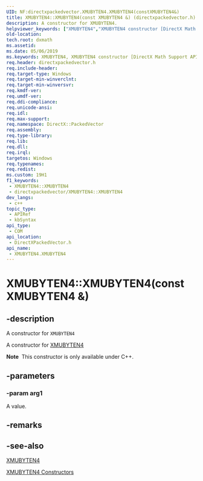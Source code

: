 ```yaml
---
UID: NF:directxpackedvector.XMUBYTEN4.XMUBYTEN4(constXMUBYTEN4&)
title: XMUBYTEN4::XMUBYTEN4(const XMUBYTEN4 &) (directxpackedvector.h)
description: A constructor for XMUBYTEN4.
helpviewer_keywords: ["XMUBYTEN4","XMUBYTEN4 constructor [DirectX Math Support APIs]","XMUBYTEN4 constructor [DirectX Math Support APIs]","XMUBYTEN4 structure","XMUBYTEN4 structure [DirectX Math Support APIs]","XMUBYTEN4 constructor","XMUBYTEN4.XMUBYTEN4","XMUBYTEN4.XMUBYTEN4()","XMUBYTEN4.XMUBYTEN4(const XMUBYTEN4 &)","XMUBYTEN4::XMUBYTEN4","XMUBYTEN4::XMUBYTEN4(const XMUBYTEN4 &)","dxmath.xmubyten4_ctor_1"]
old-location: 
tech.root: dxmath
ms.assetid: 
ms.date: 05/06/2019
ms.keywords: XMUBYTEN4, XMUBYTEN4 constructor [DirectX Math Support APIs], XMUBYTEN4 constructor [DirectX Math Support APIs],XMUBYTEN4 structure, XMUBYTEN4 structure [DirectX Math Support APIs],XMUBYTEN4 constructor, XMUBYTEN4.XMUBYTEN4, XMUBYTEN4.XMUBYTEN4(), XMUBYTEN4.XMUBYTEN4(const XMUBYTEN4 &), XMUBYTEN4::XMUBYTEN4, XMUBYTEN4::XMUBYTEN4(const XMUBYTEN4 &), dxmath.xmubyten4_ctor_1
req.header: directxpackedvector.h
req.include-header: 
req.target-type: Windows
req.target-min-winverclnt: 
req.target-min-winversvr: 
req.kmdf-ver: 
req.umdf-ver: 
req.ddi-compliance: 
req.unicode-ansi: 
req.idl: 
req.max-support: 
req.namespace: DirectX::PackedVector
req.assembly: 
req.type-library: 
req.lib: 
req.dll: 
req.irql: 
targetos: Windows
req.typenames: 
req.redist: 
ms.custom: 19H1
f1_keywords:
 - XMUBYTEN4::XMUBYTEN4
 - directxpackedvector/XMUBYTEN4::XMUBYTEN4
dev_langs:
 - c++
topic_type:
 - APIRef
 - kbSyntax
api_type:
 - COM
api_location:
 - DirectXPackedVector.h
api_name:
 - XMUBYTEN4.XMUBYTEN4
---
```


# XMUBYTEN4::XMUBYTEN4(const XMUBYTEN4 &)


## -description

A constructor for <code>XMUBYTEN4</code>

A constructor for <a href="https://msdn.microsoft.com/552002c1-0000-44a6-9f43-9c958a8d1aa3">XMUBYTEN4</a>

<div class="alert"><b>Note</b>  This constructor is only available under C++.</div>

## -parameters

### -param arg1

A value.

## -remarks

## -see-also

<a href="/windows/desktop/api/directxpackedvector/ns-directxpackedvector-xmubyten4">XMUBYTEN4</a>

<a href="/windows/desktop/dxmath/xmubyten4-ctor">XMUBYTEN4 Constructors</a>